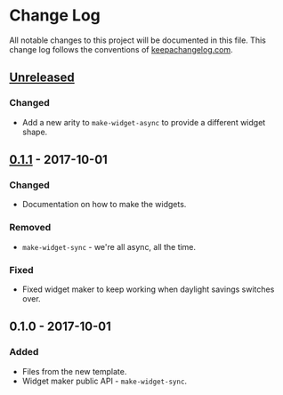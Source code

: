 # Change Log
All notable changes to this project will be documented in this file. This change log follows the conventions of [keepachangelog.com](http://keepachangelog.com/).

## [Unreleased]
### Changed
- Add a new arity to `make-widget-async` to provide a different widget shape.

## [0.1.1] - 2017-10-01
### Changed
- Documentation on how to make the widgets.

### Removed
- `make-widget-sync` - we're all async, all the time.

### Fixed
- Fixed widget maker to keep working when daylight savings switches over.

## 0.1.0 - 2017-10-01
### Added
- Files from the new template.
- Widget maker public API - `make-widget-sync`.

[Unreleased]: https://github.com/your-name/app-example-thing-clojure/compare/0.1.1...HEAD
[0.1.1]: https://github.com/your-name/app-example-thing-clojure/compare/0.1.0...0.1.1
